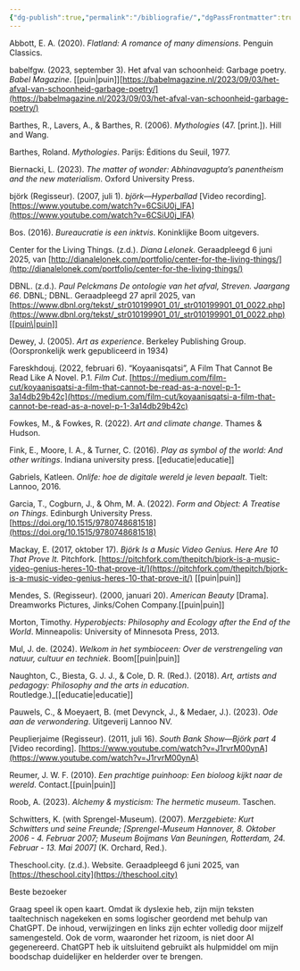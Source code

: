 ```yaml
---
{"dg-publish":true,"permalink":"/bibliografie/","dgPassFrontmatter":true}
---
```



Abbott, E. A. (2020). _Flatland: A romance of many dimensions_. Penguin Classics.

babelfgw. (2023, september 3). Het afval van schoonheid: Garbage poetry. _Babel Magazine_.  [[puin\|puin]][https://babelmagazine.nl/2023/09/03/het-afval-van-schoonheid-garbage-poetry/](https://babelmagazine.nl/2023/09/03/het-afval-van-schoonheid-garbage-poetry/)

Barthes, R., Lavers, A., & Barthes, R. (2006). _Mythologies_ (47. [print.]). Hill and Wang.

Barthes, Roland. _Mythologies_. Parijs: Éditions du Seuil, 1977.

Biernacki, L. (2023). _The matter of wonder: Abhinavagupta’s panentheism and the new materialism_. Oxford University Press.

björk (Regisseur). (2007, juli 1). _björk—Hyperballad_ [Video recording]. [https://www.youtube.com/watch?v=6CSiU0j_lFA](https://www.youtube.com/watch?v=6CSiU0j_lFA)

Bos. (2016). _Bureaucratie is een inktvis_. Koninklijke Boom uitgevers.

Center for the Living Things. (z.d.). _Diana Lelonek_. Geraadpleegd 6 juni 2025, van [http://dianalelonek.com/portfolio/center-for-the-living-things/](http://dianalelonek.com/portfolio/center-for-the-living-things/)

DBNL. (z.d.). _Paul Pelckmans De ontologie van het afval, Streven. Jaargang 66_. DBNL; DBNL. Geraadpleegd 27 april 2025, van [https://www.dbnl.org/tekst/_str010199901_01/_str010199901_01_0022.php](https://www.dbnl.org/tekst/_str010199901_01/_str010199901_01_0022.php)[[puin\|puin]]

Dewey, J. (2005). _Art as experience_. Berkeley Publishing Group. (Oorspronkelijk werk gepubliceerd in 1934)

Fareskhdouj. (2022, februari 6). “Koyaanisqatsi”, A Film That Cannot Be Read Like A Novel. P.1. _Film Cut_. [https://medium.com/film-cut/koyaanisqatsi-a-film-that-cannot-be-read-as-a-novel-p-1-3a14db29b42c](https://medium.com/film-cut/koyaanisqatsi-a-film-that-cannot-be-read-as-a-novel-p-1-3a14db29b42c)

Fowkes, M., & Fowkes, R. (2022). _Art and climate change_. Thames & Hudson.

Fink, E., Moore, I. A., & Turner, C. (2016). _Play as symbol of the world: And other writings_. Indiana university press. [[educatie\|educatie]]

Gabriels, Katleen. _Onlife: hoe de digitale wereld je leven bepaalt_. Tielt: Lannoo, 2016.

Garcia, T., Cogburn, J., & Ohm, M. A. (2022). _Form and Object: A Treatise on Things_. Edinburgh University Press. [https://doi.org/10.1515/9780748681518](https://doi.org/10.1515/9780748681518)

Mackay, E. (2017, oktober 17). _Björk Is a Music Video Genius. Here Are 10 That Prove It._ Pitchfork. [https://pitchfork.com/thepitch/bjork-is-a-music-video-genius-heres-10-that-prove-it/](https://pitchfork.com/thepitch/bjork-is-a-music-video-genius-heres-10-that-prove-it/) [[puin\|puin]]

Mendes, S. (Regisseur). (2000, januari 20). _American Beauty_ [Drama]. Dreamworks Pictures, Jinks/Cohen Company.[[puin\|puin]]

Morton, Timothy. _Hyperobjects: Philosophy and Ecology after the End of the World_. Minneapolis: University of Minnesota Press, 2013.

Mul, J. de. (2024). _Welkom in het symbioceen: Over de verstrengeling van natuur, cultuur en techniek_. Boom[[puin\|puin]]

Naughton, C., Biesta, G. J. J., & Cole, D. R. (Red.). (2018). _Art, artists and pedagogy: Philosophy and the arts in education_. Routledge.)_[[educatie\|educatie]]

Pauwels, C., & Moeyaert, B. (met Devynck, J., & Medaer, J.). (2023). _Ode aan de verwondering_. Uitgeverij Lannoo NV.

Peuplierjaime (Regisseur). (2011, juli 16). _South Bank Show—Björk part 4_ [Video recording]. [https://www.youtube.com/watch?v=J1rvrM00ynA](https://www.youtube.com/watch?v=J1rvrM00ynA)

Reumer, J. W. F. (2010). _Een prachtige puinhoop: Een bioloog kijkt naar de wereld_. Contact.[[puin\|puin]]

Roob, A. (2023). _Alchemy & mysticism: The hermetic museum_. Taschen.

Schwitters, K. (with Sprengel-Museum). (2007). _Merzgebiete: Kurt Schwitters und seine Freunde; [Sprengel-Museum Hannover, 8. Oktober 2006 - 4. Februar 2007; Museum Boijmans Van Beuningen, Rotterdam, 24. Februar - 13. Mai 2007]_ (K. Orchard, Red.).

Theschool.city. (z.d.). Website. Geraadpleegd 6 juni 2025, van [https://theschool.city](https://theschool.city)




















Beste bezoeker

Graag speel ik open kaart. Omdat ik dyslexie heb, zijn mijn teksten taaltechnisch nagekeken en soms logischer geordend met behulp van ChatGPT. De inhoud, verwijzingen en links zijn echter volledig door mijzelf samengesteld. Ook de vorm, waaronder het rizoom, is niet door AI gegenereerd. ChatGPT heb ik uitsluitend gebruikt als hulpmiddel om mijn boodschap duidelijker en helderder over te brengen.